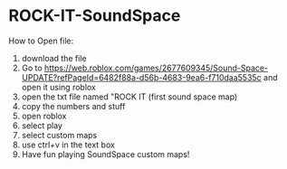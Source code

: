 # ROCK-IT-SoundSpace

How to Open file:
1. download the file
2. Go to https://web.roblox.com/games/2677609345/Sound-Space-UPDATE?refPageId=6482f88a-d56b-4683-9ea6-f710daa5535c and open it using roblox
3. open the txt file named "ROCK IT (first sound space map)
4. copy the numbers and stuff
5. open roblox
6. select play
7. select custom maps
8. use ctrl+v in the text box
9. Have fun playing SoundSpace custom maps!
